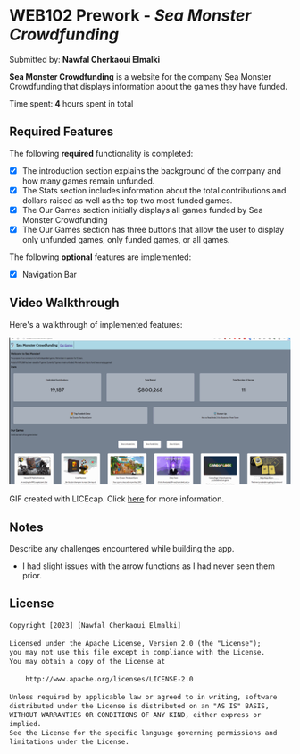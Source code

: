 # WEB102 Prework - *Sea Monster Crowdfunding*

Submitted by: **Nawfal Cherkaoui Elmalki**

**Sea Monster Crowdfunding** is a website for the company Sea Monster Crowdfunding that displays information about the games they have funded.

Time spent: **4** hours spent in total

## Required Features

The following **required** functionality is completed:

* [X] The introduction section explains the background of the company and how many games remain unfunded.
* [X] The Stats section includes information about the total contributions and dollars raised as well as the top two most funded games.
* [X] The Our Games section initially displays all games funded by Sea Monster Crowdfunding
* [X] The Our Games section has three buttons that allow the user to display only unfunded games, only funded games, or all games.

The following **optional** features are implemented:

* [X] Navigation Bar

## Video Walkthrough

Here's a walkthrough of implemented features:

<img src='Pre-work.gif' title='Video Walkthrough' width='' alt='Video Walkthrough' />

<!-- Replace this with whatever GIF tool you used! -->
GIF created with LICEcap. Click <a href="https://www.cockos.com/licecap/" rel="nofollow">here</a> for more information.

## Notes

Describe any challenges encountered while building the app.

* I had slight issues with the arrow functions as I had never seen them prior.

## License

    Copyright [2023] [Nawfal Cherkaoui Elmalki]

    Licensed under the Apache License, Version 2.0 (the "License");
    you may not use this file except in compliance with the License.
    You may obtain a copy of the License at

        http://www.apache.org/licenses/LICENSE-2.0

    Unless required by applicable law or agreed to in writing, software
    distributed under the License is distributed on an "AS IS" BASIS,
    WITHOUT WARRANTIES OR CONDITIONS OF ANY KIND, either express or implied.
    See the License for the specific language governing permissions and
    limitations under the License.